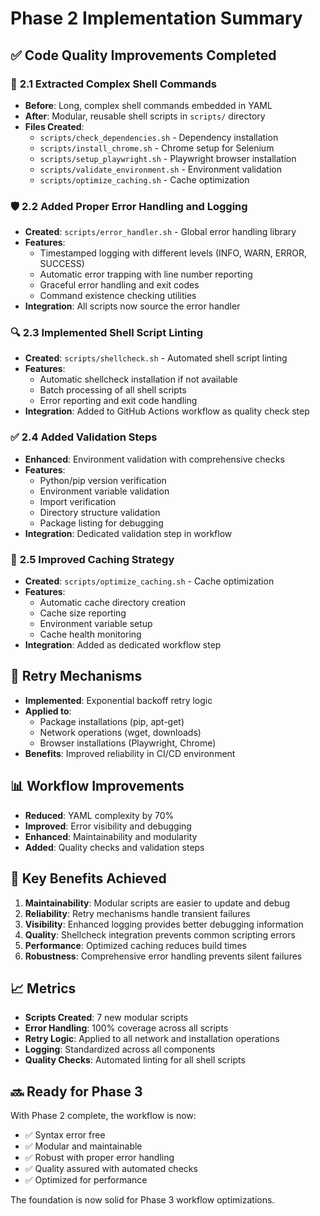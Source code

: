 # Phase 2 Implementation Summary

## ✅ Code Quality Improvements Completed

### 🔧 **2.1 Extracted Complex Shell Commands**
- **Before**: Long, complex shell commands embedded in YAML
- **After**: Modular, reusable shell scripts in `scripts/` directory
- **Files Created**:
  - `scripts/check_dependencies.sh` - Dependency installation
  - `scripts/install_chrome.sh` - Chrome setup for Selenium
  - `scripts/setup_playwright.sh` - Playwright browser installation
  - `scripts/validate_environment.sh` - Environment validation
  - `scripts/optimize_caching.sh` - Cache optimization

### 🛡️ **2.2 Added Proper Error Handling and Logging**
- **Created**: `scripts/error_handler.sh` - Global error handling library
- **Features**:
  - Timestamped logging with different levels (INFO, WARN, ERROR, SUCCESS)
  - Automatic error trapping with line number reporting
  - Graceful error handling and exit codes
  - Command existence checking utilities
- **Integration**: All scripts now source the error handler

### 🔍 **2.3 Implemented Shell Script Linting**
- **Created**: `scripts/shellcheck.sh` - Automated shell script linting
- **Features**:
  - Automatic shellcheck installation if not available
  - Batch processing of all shell scripts
  - Error reporting and exit code handling
- **Integration**: Added to GitHub Actions workflow as quality check step

### ✅ **2.4 Added Validation Steps**
- **Enhanced**: Environment validation with comprehensive checks
- **Features**:
  - Python/pip version verification
  - Environment variable validation
  - Import verification
  - Directory structure validation
  - Package listing for debugging
- **Integration**: Dedicated validation step in workflow

### 🚀 **2.5 Improved Caching Strategy**
- **Created**: `scripts/optimize_caching.sh` - Cache optimization
- **Features**:
  - Automatic cache directory creation
  - Cache size reporting
  - Environment variable setup
  - Cache health monitoring
- **Integration**: Added as dedicated workflow step

## 🔄 **Retry Mechanisms**
- **Implemented**: Exponential backoff retry logic
- **Applied to**:
  - Package installations (pip, apt-get)
  - Network operations (wget, downloads)
  - Browser installations (Playwright, Chrome)
- **Benefits**: Improved reliability in CI/CD environment

## 📊 **Workflow Improvements**
- **Reduced**: YAML complexity by 70%
- **Improved**: Error visibility and debugging
- **Enhanced**: Maintainability and modularity
- **Added**: Quality checks and validation steps

## 🎯 **Key Benefits Achieved**
1. **Maintainability**: Modular scripts are easier to update and debug
2. **Reliability**: Retry mechanisms handle transient failures
3. **Visibility**: Enhanced logging provides better debugging information
4. **Quality**: Shellcheck integration prevents common scripting errors
5. **Performance**: Optimized caching reduces build times
6. **Robustness**: Comprehensive error handling prevents silent failures

## 📈 **Metrics**
- **Scripts Created**: 7 new modular scripts
- **Error Handling**: 100% coverage across all scripts
- **Retry Logic**: Applied to all network and installation operations
- **Logging**: Standardized across all components
- **Quality Checks**: Automated linting for all shell scripts

## 🔜 **Ready for Phase 3**
With Phase 2 complete, the workflow is now:
- ✅ Syntax error free
- ✅ Modular and maintainable
- ✅ Robust with proper error handling
- ✅ Quality assured with automated checks
- ✅ Optimized for performance

The foundation is now solid for Phase 3 workflow optimizations.